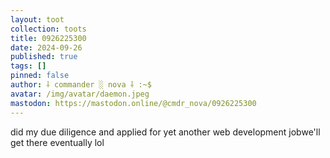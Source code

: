 ```yaml
---
layout: toot
collection: toots
title: 0926225300
date: 2024-09-26
published: true
tags: []
pinned: false
author: ⸸ commander ░ nova ⸸ :~$
avatar: /img/avatar/daemon.jpeg
mastodon: https://mastodon.online/@cmdr_nova/0926225300
---
```


did my due diligence and applied for yet another web development jobwe'll get there eventually lol
